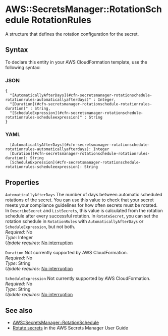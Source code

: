 # AWS::SecretsManager::RotationSchedule RotationRules<a name="aws-properties-secretsmanager-rotationschedule-rotationrules"></a>

A structure that defines the rotation configuration for the secret\.

## Syntax<a name="aws-properties-secretsmanager-rotationschedule-rotationrules-syntax"></a>

To declare this entity in your AWS CloudFormation template, use the following syntax:

### JSON<a name="aws-properties-secretsmanager-rotationschedule-rotationrules-syntax.json"></a>

```
{
  "[AutomaticallyAfterDays](#cfn-secretsmanager-rotationschedule-rotationrules-automaticallyafterdays)" : Integer,
  "[Duration](#cfn-secretsmanager-rotationschedule-rotationrules-duration)" : String,
  "[ScheduleExpression](#cfn-secretsmanager-rotationschedule-rotationrules-scheduleexpression)" : String
}
```

### YAML<a name="aws-properties-secretsmanager-rotationschedule-rotationrules-syntax.yaml"></a>

```
  [AutomaticallyAfterDays](#cfn-secretsmanager-rotationschedule-rotationrules-automaticallyafterdays): Integer
  [Duration](#cfn-secretsmanager-rotationschedule-rotationrules-duration): String
  [ScheduleExpression](#cfn-secretsmanager-rotationschedule-rotationrules-scheduleexpression): String
```

## Properties<a name="aws-properties-secretsmanager-rotationschedule-rotationrules-properties"></a>

`AutomaticallyAfterDays`  <a name="cfn-secretsmanager-rotationschedule-rotationrules-automaticallyafterdays"></a>
The number of days between automatic scheduled rotations of the secret\. You can use this value to check that your secret meets your compliance guidelines for how often secrets must be rotated\.  
In `DescribeSecret` and `ListSecrets`, this value is calculated from the rotation schedule after every successful rotation\. In `RotateSecret`, you can set the rotation schedule in `RotationRules` with `AutomaticallyAfterDays` or `ScheduleExpression`, but not both\.  
*Required*: No  
*Type*: Integer  
*Update requires*: [No interruption](https://docs.aws.amazon.com/AWSCloudFormation/latest/UserGuide/using-cfn-updating-stacks-update-behaviors.html#update-no-interrupt)

`Duration`  <a name="cfn-secretsmanager-rotationschedule-rotationrules-duration"></a>
Not currently supported by AWS CloudFormation\.  
*Required*: No  
*Type*: String  
*Update requires*: [No interruption](https://docs.aws.amazon.com/AWSCloudFormation/latest/UserGuide/using-cfn-updating-stacks-update-behaviors.html#update-no-interrupt)

`ScheduleExpression`  <a name="cfn-secretsmanager-rotationschedule-rotationrules-scheduleexpression"></a>
Not currently supported by AWS CloudFormation\.  
*Required*: No  
*Type*: String  
*Update requires*: [No interruption](https://docs.aws.amazon.com/AWSCloudFormation/latest/UserGuide/using-cfn-updating-stacks-update-behaviors.html#update-no-interrupt)

## See also<a name="aws-properties-secretsmanager-rotationschedule-rotationrules--seealso"></a>
+  [AWS::SecretsManager::RotationSchedule](https://docs.aws.amazon.com/AWSCloudFormation/latest/UserGuide/aws-resource-secretsmanager-rotationschedule.html)
+  [Rotate secrets](https://docs.aws.amazon.com/secretsmanager/latest/userguide/rotating-secrets.html) in the AWS Secrets Manager User Guide